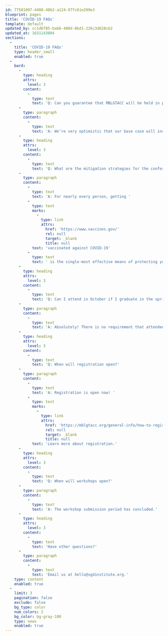 ```yaml
---
id: 77581097-4408-48b2-a124-97fc61e209e3
blueprint: pages
title: 'COVID-19 FAQs'
template: default
updated_by: cc1d6f85-bab6-480d-8bd1-226c3d628cb2
updated_at: 1631143804
sections:
  -
    title: 'COVID-19 FAQs'
    type: header_small
    enabled: true
  -
    bard:
      -
        type: heading
        attrs:
          level: 3
        content:
          -
            type: text
            text: 'Q: Can you guarantee that MBLGTACC will be held in person in October no matter what?'
      -
        type: paragraph
        content:
          -
            type: text
            text: 'A: We’re very optimistic that our base case will include a robust in-person experience with a layered public health context, and—for the first time ever—we''re also offering a digital layer to the conference. As the pandemic has taught everyone, we cannot guarantee that the timing or format of an in-person event will not change due to sudden or emerging circumstances that occur between now and conference weekend. As always, we will continue to be informed in our current and future decisions by the recommendations of medical and public health experts, and guided by the Institute''s core values of accessibility, community, advocacy, education, accountability, and liberation.'
      -
        type: heading
        attrs:
          level: 3
        content:
          -
            type: text
            text: 'Q: What are the mitigation strategies for the conference?'
      -
        type: paragraph
        content:
          -
            type: text
            text: 'A: For nearly every person, getting '
          -
            type: text
            marks:
              -
                type: link
                attrs:
                  href: 'https://www.vaccines.gov/'
                  rel: null
                  target: _blank
                  title: null
            text: 'vaccinated against COVID-19'
          -
            type: text
            text: ' is the single-most effective means of protecting yourself and preventing severe illness and death from the disease. The MBLGTACC 2021 planning team and the Institute give our highest and most emphatic recommendation that people attending in person be fully vaccinated unless advised otherwise by their doctor. We are very encouraged by the reality that so many MBLGTACC attendees come from institutions and communities already covered by vaccine requirements, including our hosts at the University of Wisconsin-Madison. We will expect all attendees to wear masks and follow common social distancing measures in indoor conference spaces. We also ask and encourage all those who are joining us to carry those practices into other establishments they enter while visiting.'
      -
        type: heading
        attrs:
          level: 3
        content:
          -
            type: text
            text: 'Q: Can I attend in October if I graduate in the spring or summer?'
      -
        type: paragraph
        content:
          -
            type: text
            text: 'A: Absolutely! There is no requirement that attendees be currently enrolled in an educational program to attend. We look forward to welcoming you in October.'
      -
        type: heading
        attrs:
          level: 3
        content:
          -
            type: text
            text: 'Q: When will registration open?'
      -
        type: paragraph
        content:
          -
            type: text
            text: 'A: Registration is open now! '
          -
            type: text
            marks:
              -
                type: link
                attrs:
                  href: 'https://mblgtacc.org/general-info/how-to-register'
                  rel: null
                  target: _blank
                  title: null
            text: 'Learn more about registration.'
      -
        type: heading
        attrs:
          level: 3
        content:
          -
            type: text
            text: 'Q: When will workshops open?'
      -
        type: paragraph
        content:
          -
            type: text
            text: 'A: The workshop submission period has concluded.'
      -
        type: heading
        attrs:
          level: 3
        content:
          -
            type: text
            text: 'Have other questions?'
      -
        type: paragraph
        content:
          -
            type: text
            text: 'Email us at hello@sgdinstitute.org.'
    type: content
    enabled: true
  -
    limit: 3
    pagination: false
    exclude: false
    bg_type: color
    num_colors: 2
    bg_color: bg-gray-100
    type: news
    enabled: true
---
```


